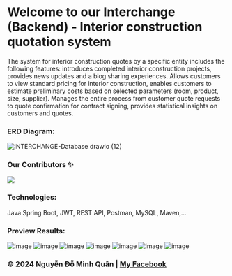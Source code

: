 # Welcome to our Interchange (Backend) - Interior construction quotation system
The system for interior construction quotes by a specific entity includes the following features:  introduces completed interior construction projects, provides news updates and a blog sharing experiences. Allows customers to view standard pricing for interior construction, enables customers to estimate preliminary costs based on selected parameters (room, product, size, supplier). Manages the entire process from customer quote requests to quote confirmation for contract signing, provides statistical insights on customers and quotes. 

### ERD Diagram:
![INTERCHANGE-Database drawio (12)](https://github.com/nguyenkunquan/interchange-backend/assets/152289671/84cc8bce-860a-4b97-88fe-9e296d807b6e)

### Our Contributors ✨
<a href="https://github.com/anhkhoa0812/interchange-backend/graphs/contributors">
  <img src="https://contrib.rocks/image?repo=anhkhoa0812/interchange-backend" />
</a>

### Technologies:
Java Spring Boot, JWT, REST API, Postman, MySQL, Maven,...

### Preview Results:
![image](https://github.com/nguyenkunquan/interchange-backend/assets/152289671/d2df15bf-a0a3-42e0-a9ef-e2de8149fa50)
![image](https://github.com/nguyenkunquan/interchange-backend/assets/152289671/d7198e5e-000b-4d1c-af0c-2210757135dc)
![image](https://github.com/nguyenkunquan/interchange-backend/assets/152289671/dbfe30d5-0760-43e9-86fc-feaae7c33a7d)
![image](https://github.com/nguyenkunquan/interchange-backend/assets/152289671/71f41d5e-a168-425c-aaf9-8faa450e213a)
![image](https://github.com/nguyenkunquan/interchange-backend/assets/152289671/8cf711b7-24e4-4413-b840-e59171e0fe2b)
![image](https://github.com/nguyenkunquan/interchange-backend/assets/152289671/80268d4c-74e8-4e79-a9a3-0e1038d3f40e)
![image](https://github.com/nguyenkunquan/interchange-backend/assets/152289671/8386ebb2-b835-4ce5-8a1d-4906977e643b)

### © 2024 Nguyễn Đỗ Minh Quân | [My Facebook](https://www.facebook.com/wuaanm)
